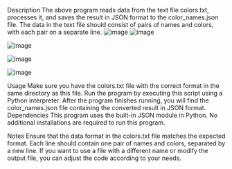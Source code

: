 Description
The above program reads data from the text file colors.txt, processes it, and saves the result in JSON format to the color_names.json file. The data in the text file should consist of pairs of names and colors, with each pair on a separate line.
![image](https://github.com/jackGetDev/Color_Names_Flutter/assets/57647314/bd419d38-f29e-44a3-8b7c-fdf258e84554)
![image](https://github.com/jackGetDev/Color_Names_Flutter/assets/57647314/976b857e-e7fe-4304-aa26-921a3697133a)

![image](https://github.com/jackGetDev/Color_Names_Flutter/assets/57647314/3ec2c830-59ec-40f5-a5f1-b76fff369267)

![image](https://github.com/jackGetDev/Color_Names_Flutter/assets/57647314/95403219-2f99-4243-ad29-700a11a7b5ba)

![image](https://github.com/jackGetDev/Color_Names_Flutter/assets/57647314/31b126ca-4bb6-4307-a465-3c52b3e56bfe)


Usage
Make sure you have the colors.txt file with the correct format in the same directory as this file.
Run the program by executing this script using a Python interpreter.
After the program finishes running, you will find the color_names.json file containing the converted result in JSON format.
Dependencies
This program uses the built-in JSON module in Python. No additional installations are required to run this program.

Notes
Ensure that the data format in the colors.txt file matches the expected format. Each line should contain one pair of names and colors, separated by a new line.
If you want to use a file with a different name or modify the output file, you can adjust the code according to your needs.
